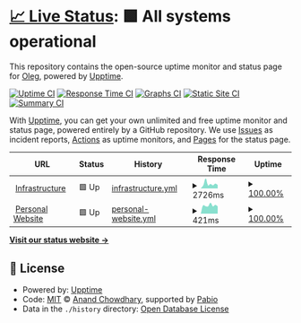 # [📈 Live Status](https://olegnsv.github.io/webstatus): <!--live status--> **🟩 All systems operational**

This repository contains the open-source uptime monitor and status page for [Oleg](https://olegnsv.github.io/webstatus), powered by [Upptime](https://github.com/upptime/upptime).

[![Uptime CI](https://github.com/olegnsv/webstatus/workflows/Uptime%20CI/badge.svg)](https://github.com/olegnsv/webstatus/actions?query=workflow%3A%22Uptime+CI%22)
[![Response Time CI](https://github.com/olegnsv/webstatus/workflows/Response%20Time%20CI/badge.svg)](https://github.com/olegnsv/webstatus/actions?query=workflow%3A%22Response+Time+CI%22)
[![Graphs CI](https://github.com/olegnsv/webstatus/workflows/Graphs%20CI/badge.svg)](https://github.com/olegnsv/webstatus/actions?query=workflow%3A%22Graphs+CI%22)
[![Static Site CI](https://github.com/olegnsv/webstatus/workflows/Static%20Site%20CI/badge.svg)](https://github.com/olegnsv/webstatus/actions?query=workflow%3A%22Static+Site+CI%22)
[![Summary CI](https://github.com/olegnsv/webstatus/workflows/Summary%20CI/badge.svg)](https://github.com/olegnsv/webstatus/actions?query=workflow%3A%22Summary+CI%22)

With [Upptime](https://upptime.js.org), you can get your own unlimited and free uptime monitor and status page, powered entirely by a GitHub repository. We use [Issues](https://github.com/olegnsv/webstatus/issues) as incident reports, [Actions](https://github.com/olegnsv/webstatus/actions) as uptime monitors, and [Pages](https://olegnsv.github.io/webstatus) for the status page.

<!--start: status pages-->
<!-- This summary is generated by Upptime (https://github.com/upptime/upptime) -->
<!-- Do not edit this manually, your changes will be overwritten -->
<!-- prettier-ignore -->
| URL | Status | History | Response Time | Uptime |
| --- | ------ | ------- | ------------- | ------ |
| <img alt="" src="https://icons.duckduckgo.com/ip3/auth.mikonet.org.ico" height="13"> [Infrastructure](https://auth.mikonet.org) | 🟩 Up | [infrastructure.yml](https://github.com/olegnsv/webstatus/commits/HEAD/history/infrastructure.yml) | <details><summary><img alt="Response time graph" src="./graphs/infrastructure/response-time-week.png" height="20"> 2726ms</summary><br><a href="https://olegnsv.github.io/webstatus/history/infrastructure"><img alt="Response time 2809" src="https://img.shields.io/endpoint?url=https%3A%2F%2Fraw.githubusercontent.com%2Folegnsv%2Fwebstatus%2FHEAD%2Fapi%2Finfrastructure%2Fresponse-time.json"></a><br><a href="https://olegnsv.github.io/webstatus/history/infrastructure"><img alt="24-hour response time 1822" src="https://img.shields.io/endpoint?url=https%3A%2F%2Fraw.githubusercontent.com%2Folegnsv%2Fwebstatus%2FHEAD%2Fapi%2Finfrastructure%2Fresponse-time-day.json"></a><br><a href="https://olegnsv.github.io/webstatus/history/infrastructure"><img alt="7-day response time 2726" src="https://img.shields.io/endpoint?url=https%3A%2F%2Fraw.githubusercontent.com%2Folegnsv%2Fwebstatus%2FHEAD%2Fapi%2Finfrastructure%2Fresponse-time-week.json"></a><br><a href="https://olegnsv.github.io/webstatus/history/infrastructure"><img alt="30-day response time 2448" src="https://img.shields.io/endpoint?url=https%3A%2F%2Fraw.githubusercontent.com%2Folegnsv%2Fwebstatus%2FHEAD%2Fapi%2Finfrastructure%2Fresponse-time-month.json"></a><br><a href="https://olegnsv.github.io/webstatus/history/infrastructure"><img alt="1-year response time 2809" src="https://img.shields.io/endpoint?url=https%3A%2F%2Fraw.githubusercontent.com%2Folegnsv%2Fwebstatus%2FHEAD%2Fapi%2Finfrastructure%2Fresponse-time-year.json"></a></details> | <details><summary><a href="https://olegnsv.github.io/webstatus/history/infrastructure">100.00%</a></summary><a href="https://olegnsv.github.io/webstatus/history/infrastructure"><img alt="All-time uptime 99.82%" src="https://img.shields.io/endpoint?url=https%3A%2F%2Fraw.githubusercontent.com%2Folegnsv%2Fwebstatus%2FHEAD%2Fapi%2Finfrastructure%2Fuptime.json"></a><br><a href="https://olegnsv.github.io/webstatus/history/infrastructure"><img alt="24-hour uptime 100.00%" src="https://img.shields.io/endpoint?url=https%3A%2F%2Fraw.githubusercontent.com%2Folegnsv%2Fwebstatus%2FHEAD%2Fapi%2Finfrastructure%2Fuptime-day.json"></a><br><a href="https://olegnsv.github.io/webstatus/history/infrastructure"><img alt="7-day uptime 100.00%" src="https://img.shields.io/endpoint?url=https%3A%2F%2Fraw.githubusercontent.com%2Folegnsv%2Fwebstatus%2FHEAD%2Fapi%2Finfrastructure%2Fuptime-week.json"></a><br><a href="https://olegnsv.github.io/webstatus/history/infrastructure"><img alt="30-day uptime 99.91%" src="https://img.shields.io/endpoint?url=https%3A%2F%2Fraw.githubusercontent.com%2Folegnsv%2Fwebstatus%2FHEAD%2Fapi%2Finfrastructure%2Fuptime-month.json"></a><br><a href="https://olegnsv.github.io/webstatus/history/infrastructure"><img alt="1-year uptime 99.82%" src="https://img.shields.io/endpoint?url=https%3A%2F%2Fraw.githubusercontent.com%2Folegnsv%2Fwebstatus%2FHEAD%2Fapi%2Finfrastructure%2Fuptime-year.json"></a></details>
| <img alt="" src="https://icons.duckduckgo.com/ip3/olegns.space.ico" height="13"> [Personal Website](https://olegns.space) | 🟩 Up | [personal-website.yml](https://github.com/olegnsv/webstatus/commits/HEAD/history/personal-website.yml) | <details><summary><img alt="Response time graph" src="./graphs/personal-website/response-time-week.png" height="20"> 421ms</summary><br><a href="https://olegnsv.github.io/webstatus/history/personal-website"><img alt="Response time 502" src="https://img.shields.io/endpoint?url=https%3A%2F%2Fraw.githubusercontent.com%2Folegnsv%2Fwebstatus%2FHEAD%2Fapi%2Fpersonal-website%2Fresponse-time.json"></a><br><a href="https://olegnsv.github.io/webstatus/history/personal-website"><img alt="24-hour response time 380" src="https://img.shields.io/endpoint?url=https%3A%2F%2Fraw.githubusercontent.com%2Folegnsv%2Fwebstatus%2FHEAD%2Fapi%2Fpersonal-website%2Fresponse-time-day.json"></a><br><a href="https://olegnsv.github.io/webstatus/history/personal-website"><img alt="7-day response time 421" src="https://img.shields.io/endpoint?url=https%3A%2F%2Fraw.githubusercontent.com%2Folegnsv%2Fwebstatus%2FHEAD%2Fapi%2Fpersonal-website%2Fresponse-time-week.json"></a><br><a href="https://olegnsv.github.io/webstatus/history/personal-website"><img alt="30-day response time 461" src="https://img.shields.io/endpoint?url=https%3A%2F%2Fraw.githubusercontent.com%2Folegnsv%2Fwebstatus%2FHEAD%2Fapi%2Fpersonal-website%2Fresponse-time-month.json"></a><br><a href="https://olegnsv.github.io/webstatus/history/personal-website"><img alt="1-year response time 502" src="https://img.shields.io/endpoint?url=https%3A%2F%2Fraw.githubusercontent.com%2Folegnsv%2Fwebstatus%2FHEAD%2Fapi%2Fpersonal-website%2Fresponse-time-year.json"></a></details> | <details><summary><a href="https://olegnsv.github.io/webstatus/history/personal-website">100.00%</a></summary><a href="https://olegnsv.github.io/webstatus/history/personal-website"><img alt="All-time uptime 100.00%" src="https://img.shields.io/endpoint?url=https%3A%2F%2Fraw.githubusercontent.com%2Folegnsv%2Fwebstatus%2FHEAD%2Fapi%2Fpersonal-website%2Fuptime.json"></a><br><a href="https://olegnsv.github.io/webstatus/history/personal-website"><img alt="24-hour uptime 100.00%" src="https://img.shields.io/endpoint?url=https%3A%2F%2Fraw.githubusercontent.com%2Folegnsv%2Fwebstatus%2FHEAD%2Fapi%2Fpersonal-website%2Fuptime-day.json"></a><br><a href="https://olegnsv.github.io/webstatus/history/personal-website"><img alt="7-day uptime 100.00%" src="https://img.shields.io/endpoint?url=https%3A%2F%2Fraw.githubusercontent.com%2Folegnsv%2Fwebstatus%2FHEAD%2Fapi%2Fpersonal-website%2Fuptime-week.json"></a><br><a href="https://olegnsv.github.io/webstatus/history/personal-website"><img alt="30-day uptime 100.00%" src="https://img.shields.io/endpoint?url=https%3A%2F%2Fraw.githubusercontent.com%2Folegnsv%2Fwebstatus%2FHEAD%2Fapi%2Fpersonal-website%2Fuptime-month.json"></a><br><a href="https://olegnsv.github.io/webstatus/history/personal-website"><img alt="1-year uptime 100.00%" src="https://img.shields.io/endpoint?url=https%3A%2F%2Fraw.githubusercontent.com%2Folegnsv%2Fwebstatus%2FHEAD%2Fapi%2Fpersonal-website%2Fuptime-year.json"></a></details>

<!--end: status pages-->

[**Visit our status website →**](https://olegnsv.github.io/webstatus)

## 📄 License

- Powered by: [Upptime](https://github.com/upptime/upptime)
- Code: [MIT](./LICENSE) © [Anand Chowdhary](https://anandchowdhary.com), supported by [Pabio](https://pabio.com)
- Data in the `./history` directory: [Open Database License](https://opendatacommons.org/licenses/odbl/1-0/)
